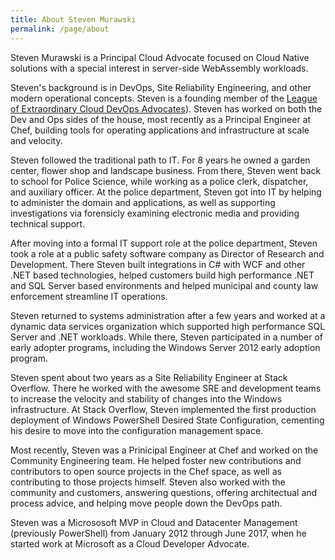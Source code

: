 ```yaml
---
title: About Steven Murawski
permalink: /page/about
---
```


Steven Murawski is a Principal Cloud Advocate focused on Cloud Native solutions with a special interest in server-side WebAssembly workloads.

Steven's background is in DevOps, Site Reliability Engineering, and other modern operational concepts. Steven is a founding member of the [League of Extraordinary Cloud DevOps Advocates](https://aka.ms/TheLeague)).  Steven has worked on both the Dev and Ops sides of the house, most recently as a Principal Engineer at Chef, building tools for operating applications and infrastructure at scale and velocity.

Steven followed the traditional path to IT.  For 8 years he owned a garden center, flower shop and landscape business.  From there, Steven went back to school for Police Science, while working as a police clerk, dispatcher, and auxiliary officer.  At the police department, Steven got into IT by helping to administer the domain and applications, as well as supporting investigations via forensicly examining electronic media and providing technical support.

After moving into a formal IT support role at the police department, Steven took a role at a public safety software company as Director of Research and Development.  There Steven built integrations in C# with WCF and other .NET based technologies, helped customers build high performance .NET and SQL Server based environments and helped municipal and county law enforcement streamline IT operations.

Steven returned to systems administration after a few years and worked at a dynamic data services organization which supported high performance SQL Server and .NET workloads.  While there, Steven participated in a number of early adopter programs, including the Windows Server 2012 early adoption program.

Steven spent about two years as a Site Reliability Engineer at Stack Overflow.  There he worked with the awesome SRE and development teams to increase the velocity and stability of changes into the Windows infrastructure.  At Stack Overflow, Steven implemented the first production deployment of Windows PowerShell Desired State Configuration, cementing his desire to move into the configuration management space.

Most recently, Steven was a Prinicipal Engineer at Chef and worked on the Community Engineering team.  He helped foster new contributions and contributors to open source projects in the Chef space, as well as contributing to those projects himself.  Steven also worked with the community and customers, answering questions, offering architectual and process advice, and helping move people down the DevOps path.

Steven was a Micrososoft MVP in Cloud and Datacenter Management (previously PowerShell) from January 2012 through June 2017, when he started work at Microsoft as a Cloud Developer Advocate.
